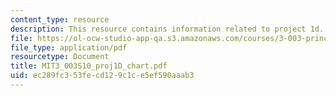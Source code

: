 ```yaml
---
content_type: resource
description: This resource contains information related to project 1d.
file: https://ol-ocw-studio-app-qa.s3.amazonaws.com/courses/3-003-principles-of-engineering-practice-spring-2010/ec289fc353fecd129c1ce5ef590aaab3_MIT3_003S10_proj1D_chart.pdf
file_type: application/pdf
resourcetype: Document
title: MIT3_003S10_proj1D_chart.pdf
uid: ec289fc3-53fe-cd12-9c1c-e5ef590aaab3
---
```

